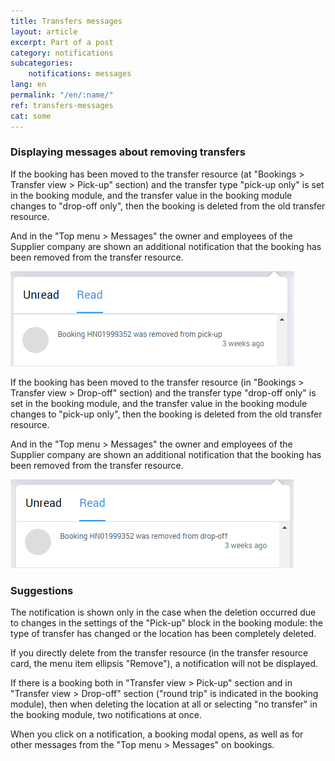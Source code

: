 ```yaml
---
title: Transfers messages
layout: article
excerpt: Part of a post
category: notifications
subcategories:
    notifications: messages
lang: en
permalink: "/en/:name/"
ref: transfers-messages
cat: some
---
```


### **Displaying messages about removing transfers**

If the booking has been moved to the transfer resource (at "Bookings > Transfer view > Pick-up" section) and the transfer type "pick-up only" is set in the booking module, and the transfer value in the booking module changes to "drop-off only", then the booking is deleted from the old transfer resource.

And in the "Top menu > Messages" the owner and employees of the Supplier company are shown an additional notification that the booking has been removed from the transfer resource.

![Transfer_messages1](/assets/images/transfer_messages1.png)

If the booking has been moved to the transfer resource (in "Bookings > Transfer view > Drop-off" section) and the transfer type "drop-off only" is set in the booking module, and the transfer value in the booking module changes to "pick-up only", then the booking is deleted from the old transfer resource.

And in the "Top menu > Messages" the owner and employees of the Supplier company are shown an additional notification that the booking has been removed from the transfer resource.

![Transfer_messages2](/assets/images/transfer_messages2.png)

### **Suggestions**

The notification is shown only in the case when the deletion occurred due to changes in the settings of the "Pick-up" block in the booking module: the type of transfer has changed or the location has been completely deleted.

If you directly delete from the transfer resource (in the transfer resource card, the menu item ellipsis "Remove"), a notification will not be displayed.

If there is a booking both in "Transfer view > Pick-up" section and in "Transfer view > Drop-off" section ("round trip" is indicated in the booking module), then when deleting the location at all or selecting "no transfer" in the booking module, two notifications at once.

When you click on a notification, a booking modal opens, as well as for other messages from the "Top menu > Messages" on bookings.